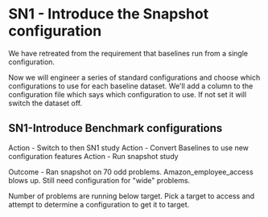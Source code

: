# SN1 - Introduce the Snapshot configuration

We have retreated from the requirement that baselines run from a single configuration.

Now we will engineer a series of standard configurations and choose which configurations to
use for each baseline dataset. We'll add a column to the configuration file which says which configuration
to use. If not set it will switch the dataset off.

## SN1-Introduce Benchmark configurations

Action - Switch to then SN1 study
Action - Convert Baselines to use new configuration features
Action - Run snapshot study

Outcome - Ran snapshot on 70 odd problems. Amazon_employee_access blows up. Still need configuration for "wide" problems.

Number of problems are running below target. Pick a target to access and attempt to determine a configuration to get it to target.

